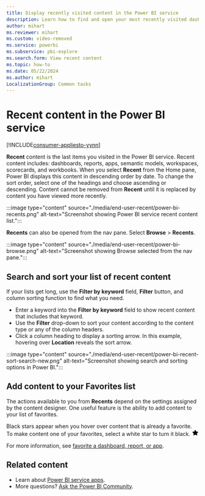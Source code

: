 ```yaml
---
title: Display recently visited content in the Power BI service
description: Learn how to find and open your most recently visited dashboards, reports, and other content in the Power BI service.
author: mihart
ms.reviewer: mihart
ms.custom: video-removed
ms.service: powerbi
ms.subservice: pbi-explore
ms.search.form: View recent content
ms.topic: how-to
ms.date: 05/22/2024
ms.author: mihart
LocalizationGroup: Common tasks
---
```


# Recent content in the Power BI service

[!INCLUDE[consumer-appliesto-yynn](../includes/consumer-appliesto-yynn.md)]

**Recent** content is the last items you visited in the Power BI service. Recent content includes: dashboards, reports, apps, semantic models, workspaces, scorecards, and workbooks. When you select **Recent** from the Home pane, Power BI displays this content in descending order by date.  To change the sort order, select one of the headings and choose ascending or descending. Content cannot be removed from **Recent** until it is replaced by content you have viewed more recently.

:::image type="content" source="./media/end-user-recent/power-bi-recents.png" alt-text="Screenshot showing Power BI service recent content list.":::

**Recents** can also be opened from the nav pane. Select **Browse** > **Recents**.

:::image type="content" source="./media/end-user-recent/power-bi-browse.png" alt-text="Screenshot showing Browse selected from the nav pane.":::

## Search and sort your list of recent content

If your lists get long, use the **Filter by keyword** field, **Filter** button, and column sorting function to find what you need.

- Enter a keyword into the **Filter by keyword** field to show recent content that includes that keyword.
- Use the **Filter** drop-down to sort your content according to the content type or any of the column headers.
- Click a column heading to display a sorting arrow. In this example, hovering over **Location** reveals the sort arrow.

:::image type="content" source="./media/end-user-recent/power-bi-recent-sort-search-new.png" alt-text="Screenshot showing search and sorting options in Power BI.":::

## Add content to your Favorites list

The actions available to you from **Recents** depend on the settings assigned by the content designer. One useful feature is the ability to add content to your list of favorites. 

Black stars appear when you hover over content that is already a favorite. To make content one of your favorites, select a white star to turn it black. ![star icon](media/end-user-recent/power-bi-star-icon.png)

For more information, see [favorite a dashboard, report, or app](end-user-favorite.md).

## Related content

- Learn about [Power BI service apps](end-user-apps.md).
- More questions? [Ask the Power BI Community](https://community.powerbi.com/).
